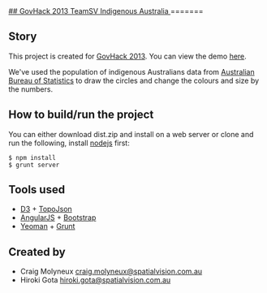 <a href="http://govhack2013teamsv.appspot.com/">
##  GovHack 2013 TeamSV Indigenous Australia 
</a>
=======

## Story
This project is created for <a href="http://hackerspace.govhack.org/?q=groups/indigenous-australia">GovHack 2013</a>.
You can view the demo <a href="http://govhack2013teamsv.appspot.com/">here</a>.

We've used the population of indigenous Australians data from <a href="http://www.abs.gov.au/">Australian Bureau of Statistics</a> to draw the circles and change the colours and size by the numbers.


## How to build/run the project
You can either download dist.zip and install on a web server or clone and run the following, install <a href="http://nodejs.org/">nodejs</a> first:

```
$ npm install
$ grunt server
```

## Tools used
* <a href="http://d3js.org/">D3</a> + <a href="https://github.com/mbostock/topojson">TopoJson</a>
* <a href="http://angularjs.org/">AngularJS</a> + <a href="http://twitter.github.io/bootstrap/">Bootstrap</a>
* <a href="http://yeoman.io/">Yeoman</a> + <a href="http://gruntjs.com/">Grunt</a>

## Created by 

* Craig Molyneux craig.molyneux@spatialvision.com.au
* Hiroki Gota hiroki.gota@spatialvision.com.au


